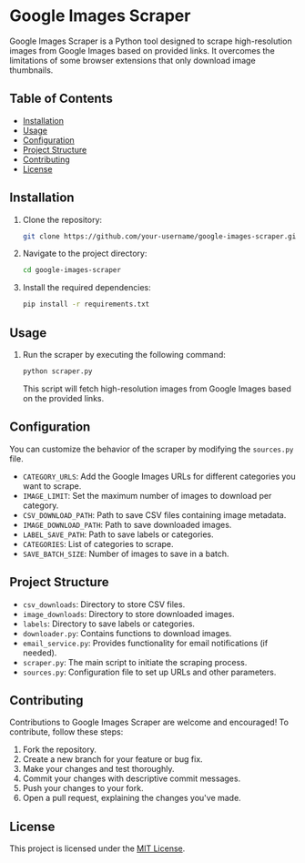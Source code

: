 
# Google Images Scraper

Google Images Scraper is a Python tool designed to scrape high-resolution images from Google Images based on provided links. It overcomes the limitations of some browser extensions that only download image thumbnails.

## Table of Contents

- [Installation](#installation)
- [Usage](#usage)
- [Configuration](#configuration)
- [Project Structure](#project-structure)
- [Contributing](#contributing)
- [License](#license)

## Installation

1. Clone the repository:

   ```bash
   git clone https://github.com/your-username/google-images-scraper.git
   ```

2. Navigate to the project directory:

   ```bash
   cd google-images-scraper
   ```

3. Install the required dependencies:

   ```bash
   pip install -r requirements.txt
   ```

## Usage

1. Run the scraper by executing the following command:

   ```bash
   python scraper.py
   ```

   This script will fetch high-resolution images from Google Images based on the provided links.

## Configuration

You can customize the behavior of the scraper by modifying the `sources.py` file.

- `CATEGORY_URLS`: Add the Google Images URLs for different categories you want to scrape.
- `IMAGE_LIMIT`: Set the maximum number of images to download per category.
- `CSV_DOWNLOAD_PATH`: Path to save CSV files containing image metadata.
- `IMAGE_DOWNLOAD_PATH`: Path to save downloaded images.
- `LABEL_SAVE_PATH`: Path to save labels or categories.
- `CATEGORIES`: List of categories to scrape.
- `SAVE_BATCH_SIZE`: Number of images to save in a batch.

## Project Structure

- `csv_downloads`: Directory to store CSV files.
- `image_downloads`: Directory to store downloaded images.
- `labels`: Directory to save labels or categories.
- `downloader.py`: Contains functions to download images.
- `email_service.py`: Provides functionality for email notifications (if needed).
- `scraper.py`: The main script to initiate the scraping process.
- `sources.py`: Configuration file to set up URLs and other parameters.

## Contributing

Contributions to Google Images Scraper are welcome and encouraged! To contribute, follow these steps:

1. Fork the repository.
2. Create a new branch for your feature or bug fix.
3. Make your changes and test thoroughly.
4. Commit your changes with descriptive commit messages.
5. Push your changes to your fork.
6. Open a pull request, explaining the changes you've made.

## License

This project is licensed under the [MIT License](LICENSE).
